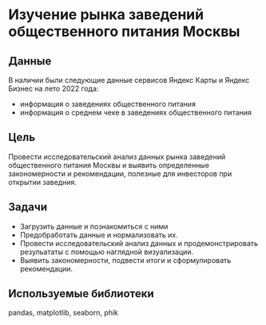 # Изучение рынка заведений общественного питания Москвы

## Данные
В наличии были следующие данные сервисов Яндекс Карты и Яндекс Бизнес на лето 2022 года:
- информация о заведениях общественного питания
- информация о среднем чеке в заведениях общественного питания

## **Цель** 
Провести исследовательский анализ данных рынка заведений общественного питания Москвы и выявить определенные закономерности и рекомендации, полезные для инвесторов при открытии заведния.

## **Задачи**
- Загрузить данные и познакомиться с ними
- Предобработать данные и нормализовать их.
- Провести исследовательский анализ данных и продемонстрировать резульататы с помощью наглядной визуализации.
- Выявить закономерности, подвести итоги и сформулировать рекомендации.


## **Используемые библиотеки**
pandas, matplotlib, seaborn, phik
